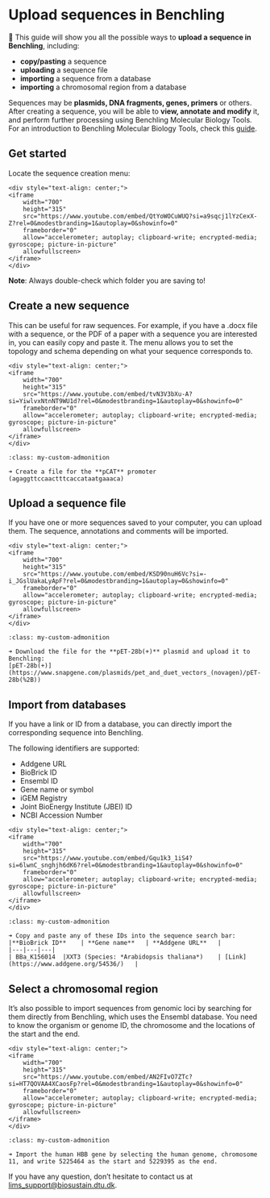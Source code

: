 # Upload sequences in Benchling

 🎯 This guide will show you all the possible ways to **upload a sequence in Benchling**, including:
 - **copy/pasting** a sequence
 - **uploading** a sequence file
 - **importing** a sequence from a database
 - **importing** a chromosomal region from a database
 
 
 Sequences may be **plasmids, DNA fragments, genes, primers** or others. After creating a sequence, you will be able to **view, annotate and modify** it, and perform further processing using Benchling Molecular Biology Tools. For an introduction to Benchling Molecular Biology Tools, check this [guide](/training_materials/basics.md).

## Get started

Locate the sequence creation menu:

````{raw} html
<div style="text-align: center;">
<iframe 
    width="700"
    height="315"
    src="https://www.youtube.com/embed/QtYoWOCuWUQ?si=a9sqcj1lYzCexX-Z?rel=0&modestbranding=1&autoplay=0&showinfo=0" 
    frameborder="0" 
    allow="accelerometer; autoplay; clipboard-write; encrypted-media; gyroscope; picture-in-picture" 
    allowfullscreen>
</iframe>
</div>
````



**Note**: Always double-check which folder you are saving to!

## Create a new sequence

This can be useful for raw sequences. For example, if you have a .docx file with a sequence, or the PDF of a paper with a sequence you are interested in, you can easily copy and paste it. The menu allows you to set the topology and schema depending on what your sequence corresponds to.  

````{raw} html
<div style="text-align: center;">
<iframe 
    width="700"
    height="315" 
    src="https://www.youtube.com/embed/tvN3V3bXu-A?si=YiwlvxNtnNT9WU1d?rel=0&modestbranding=1&autoplay=0&showinfo=0" 
    frameborder="0" 
    allow="accelerometer; autoplay; clipboard-write; encrypted-media; gyroscope; picture-in-picture" 
    allowfullscreen>
</iframe>
</div>
````

```{admonition} *Try it out!*
:class: my-custom-admonition

➜ Create a file for the **pCAT** promoter (agaggttccaactttcaccataatgaaaca) 
```

## Upload a sequence file

If you have one or more sequences saved to your computer, you can upload them. The sequence, annotations and comments will be imported.  

````{raw} html
<div style="text-align: center;">
<iframe 
    width="700"
    height="315" 
    src="https://www.youtube.com/embed/KSD90nuH6Vc?si=-i_JGslUakaLyApF?rel=0&modestbranding=1&autoplay=0&showinfo=0" 
    frameborder="0" 
    allow="accelerometer; autoplay; clipboard-write; encrypted-media; gyroscope; picture-in-picture" 
    allowfullscreen>
</iframe>
</div>
````

```{admonition} *Try it out!*
:class: my-custom-admonition

➜ Download the file for the **pET-28b(+)** plasmid and upload it to Benchling:
[pET-28b(+)](https://www.snapgene.com/plasmids/pet_and_duet_vectors_(novagen)/pET-28b(%2B))
```

## Import from databases

If you have a link or ID from a database, you can directly import the corresponding sequence into Benchling. 

The following identifiers are supported: 

- Addgene URL 
- BioBrick ID 
- Ensembl ID 
- Gene name or symbol 
- iGEM Registry 
- Joint BioEnergy Institute (JBEI) ID 
- NCBI Accession Number 

````{raw} html
<div style="text-align: center;">
<iframe 
    width="700"
    height="315" 
    src="https://www.youtube.com/embed/Gqu1k3_1iS4?si=6lwnC_snghjh6dK6?rel=0&modestbranding=1&autoplay=0&showinfo=0" 
    frameborder="0" 
    allow="accelerometer; autoplay; clipboard-write; encrypted-media; gyroscope; picture-in-picture" 
    allowfullscreen>
</iframe>
</div>
````

```{admonition} *Try it out!*
:class: my-custom-admonition

➜ Copy and paste any of these IDs into the sequence search bar: 
|**BioBrick ID**    | **Gene name**   | **Addgene URL**   |
|---|---|---|
| BBa_K156014  |XXT3 (Species: *Arabidopsis thaliana*)    | [Link](https://www.addgene.org/54536/)   |

```

## Select a chromosomal region 

It’s also possible to import sequences from genomic loci by searching for them directly from Benchling, which uses the Ensembl database. You need to know the organism or genome ID, the chromosome and the locations of the start and the end.  

````{raw} html
<div style="text-align: center;">
<iframe 
    width="700"
    height="315" 
    src="https://www.youtube.com/embed/AN2FIvO7ZTc?si=HT7QOVAA4XCaosFp?rel=0&modestbranding=1&autoplay=0&showinfo=0" 
    frameborder="0" 
    allow="accelerometer; autoplay; clipboard-write; encrypted-media; gyroscope; picture-in-picture" 
    allowfullscreen>
</iframe>
</div>
````

```{admonition} *Try it out!*
:class: my-custom-admonition

➜ Import the human HBB gene by selecting the human genome, chromosome 11, and write 5225464 as the start and 5229395 as the end.  
```
If you have any question, don’t hesitate to contact us at [lims_support@biosustain.dtu.dk](mailto:lims_support@biosustain.dtu.dk).
